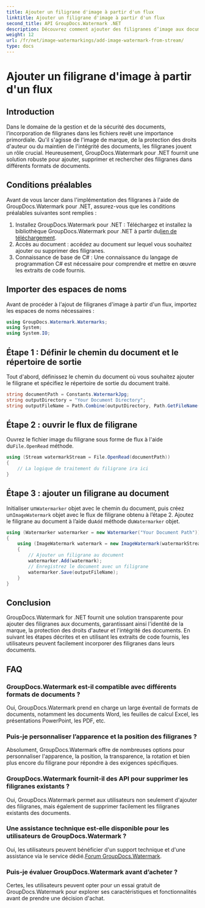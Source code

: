 ```yaml
---
title: Ajouter un filigrane d'image à partir d'un flux
linktitle: Ajouter un filigrane d'image à partir d'un flux
second_title: API GroupDocs.Watermark .NET
description: Découvrez comment ajouter des filigranes d’image aux documents à l’aide de GroupDocs.Watermark pour .NET. Suivez notre guide étape par étape pour une intégration transparente des filigranes.
weight: 12
url: /fr/net/image-watermarkings/add-image-watermark-from-stream/
type: docs
---
```

# Ajouter un filigrane d'image à partir d'un flux

## Introduction
Dans le domaine de la gestion et de la sécurité des documents, l’incorporation de filigranes dans les fichiers revêt une importance primordiale. Qu'il s'agisse de l'image de marque, de la protection des droits d'auteur ou du maintien de l'intégrité des documents, les filigranes jouent un rôle crucial. Heureusement, GroupDocs.Watermark pour .NET fournit une solution robuste pour ajouter, supprimer et rechercher des filigranes dans différents formats de documents.
## Conditions préalables
Avant de vous lancer dans l'implémentation des filigranes à l'aide de GroupDocs.Watermark pour .NET, assurez-vous que les conditions préalables suivantes sont remplies :
1.  Installez GroupDocs.Watermark pour .NET : Téléchargez et installez la bibliothèque GroupDocs.Watermark pour .NET à partir du[lien de téléchargement](https://releases.groupdocs.com/Watermark/net/).
2. Accès au document : accédez au document sur lequel vous souhaitez ajouter ou supprimer des filigranes.
3. Connaissance de base de C# : Une connaissance du langage de programmation C# est nécessaire pour comprendre et mettre en œuvre les extraits de code fournis.

## Importer des espaces de noms
Avant de procéder à l'ajout de filigranes d'image à partir d'un flux, importez les espaces de noms nécessaires :
```csharp
using GroupDocs.Watermark.Watermarks;
using System;
using System.IO;
```

## Étape 1 : Définir le chemin du document et le répertoire de sortie
Tout d'abord, définissez le chemin du document où vous souhaitez ajouter le filigrane et spécifiez le répertoire de sortie du document traité.
```csharp
string documentPath = Constants.WatermarkJpg;
string outputDirectory = "Your Document Directory";
string outputFileName = Path.Combine(outputDirectory, Path.GetFileName(documentPath));
```
## Étape 2 : ouvrir le flux de filigrane
 Ouvrez le fichier image du filigrane sous forme de flux à l'aide du`File.OpenRead` méthode.
```csharp
using (Stream watermarkStream = File.OpenRead(documentPath))
{
    // La logique de traitement du filigrane ira ici
}
```
## Étape 3 : ajouter un filigrane au document
 Initialiser un`Watermarker` objet avec le chemin du document, puis créez un`ImageWatermark` objet avec le flux de filigrane obtenu à l’étape 2. Ajoutez le filigrane au document à l’aide du`Add` méthode du`Watermarker` objet.
```csharp
using (Watermarker watermarker = new Watermarker("Your Document Path"))
{
    using (ImageWatermark watermark = new ImageWatermark(watermarkStream))
    {
        // Ajouter un filigrane au document
        watermarker.Add(watermark);
        // Enregistrez le document avec un filigrane
        watermarker.Save(outputFileName);
    }
}
```

## Conclusion
GroupDocs.Watermark for .NET fournit une solution transparente pour ajouter des filigranes aux documents, garantissant ainsi l'identité de la marque, la protection des droits d'auteur et l'intégrité des documents. En suivant les étapes décrites et en utilisant les extraits de code fournis, les utilisateurs peuvent facilement incorporer des filigranes dans leurs documents.
## FAQ
### GroupDocs.Watermark est-il compatible avec différents formats de documents ?
Oui, GroupDocs.Watermark prend en charge un large éventail de formats de documents, notamment les documents Word, les feuilles de calcul Excel, les présentations PowerPoint, les PDF, etc.
### Puis-je personnaliser l’apparence et la position des filigranes ?
Absolument, GroupDocs.Watermark offre de nombreuses options pour personnaliser l'apparence, la position, la transparence, la rotation et bien plus encore du filigrane pour répondre à des exigences spécifiques.
### GroupDocs.Watermark fournit-il des API pour supprimer les filigranes existants ?
Oui, GroupDocs.Watermark permet aux utilisateurs non seulement d'ajouter des filigranes, mais également de supprimer facilement les filigranes existants des documents.
### Une assistance technique est-elle disponible pour les utilisateurs de GroupDocs.Watermark ?
 Oui, les utilisateurs peuvent bénéficier d'un support technique et d'une assistance via le service dédié.[Forum GroupDocs.Watermark](https://forum.groupdocs.com/c/watermark/19).
### Puis-je évaluer GroupDocs.Watermark avant d’acheter ?
Certes, les utilisateurs peuvent opter pour un essai gratuit de GroupDocs.Watermark pour explorer ses caractéristiques et fonctionnalités avant de prendre une décision d'achat.